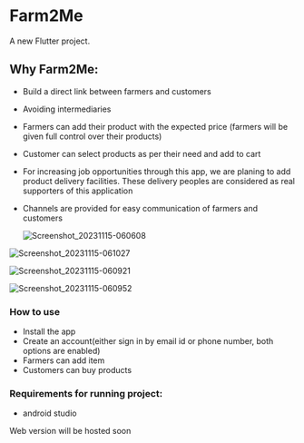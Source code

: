 # Farm2Me


A new Flutter project.

## Why Farm2Me:
 - Build a direct link between farmers and customers
 - Avoiding intermediaries 
 -  Farmers can add their product with the expected price (farmers will be given full control over their products)
- Customer can select products as per their need and add to cart
- For increasing job opportunities through this app, we are planing to add product delivery facilities. These delivery peoples are considered as real supporters of this application
- Channels are provided for easy communication of farmers and customers

  ![Screenshot_20231115-060608](https://github.com/athulbenny/farmshop/assets/83030919/63d54363-a47e-4d8e-affd-361b7de727fb)

 ![Screenshot_20231115-061027](https://github.com/athulbenny/farmshop/assets/83030919/c023fa28-47c2-4783-941e-77cdaf62e8c8)

![Screenshot_20231115-060921](https://github.com/athulbenny/farmshop/assets/83030919/2c0b08fb-df39-4c46-8aab-3afad28d8ce3)

![Screenshot_20231115-060952](https://github.com/athulbenny/farmshop/assets/83030919/de798d23-92d4-4f20-a38f-233fd53e66c1)


### How to use
- Install the app
- Create an account(either sign in by email id or phone number, both options are enabled)
- Farmers can add item
- Customers can buy products

### Requirements for running project:
- android studio

Web version will be hosted soon
